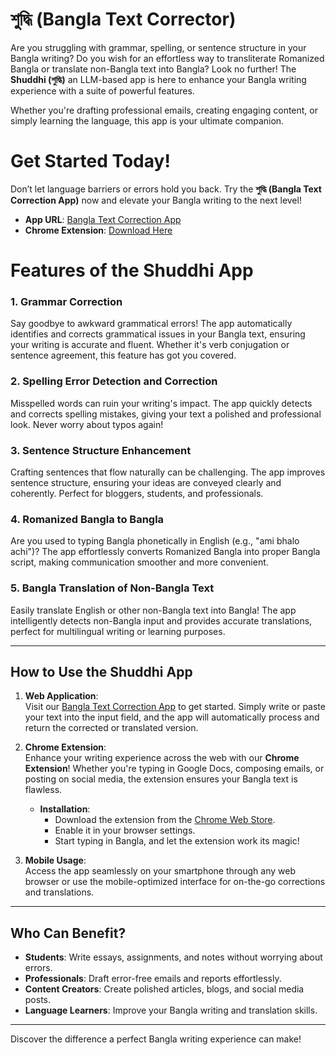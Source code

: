 # শুদ্ধি (Bangla Text Corrector)
Are you struggling with grammar, spelling, or sentence structure in your Bangla writing? Do you wish for an effortless way to transliterate Romanized Bangla or translate non-Bangla text into Bangla? Look no further! The **Shuddhi (শুদ্ধি)** an LLM-based app is here to enhance your Bangla writing experience with a suite of powerful features.  

Whether you're drafting professional emails, creating engaging content, or simply learning the language, this app is your ultimate companion. 

# **Get Started Today!**  

Don’t let language barriers or errors hold you back. Try the **শুদ্ধি (Bangla Text Correction App)** now and elevate your Bangla writing to the next level!  

- **App URL**: [Bangla Text Correction App](https://shuddhi.vercel.app/)  
- **Chrome Extension**: [Download Here](https://chromewebstore.google.com/detail/%E0%A6%B6%E0%A7%81%E0%A6%A6%E0%A7%8D%E0%A6%A7%E0%A6%BF-bengali-text-corre/ljbpcacmkblanogmcmpdhlkopfkdmebp?authuser=0&hl=en)  

# **Features of the Shuddhi App**  

### **1. Grammar Correction**  
Say goodbye to awkward grammatical errors! The app automatically identifies and corrects grammatical issues in your Bangla text, ensuring your writing is accurate and fluent. Whether it's verb conjugation or sentence agreement, this feature has got you covered.  

### **2. Spelling Error Detection and Correction**  
Misspelled words can ruin your writing's impact. The app quickly detects and corrects spelling mistakes, giving your text a polished and professional look. Never worry about typos again!  

### **3. Sentence Structure Enhancement**  
Crafting sentences that flow naturally can be challenging. The app improves sentence structure, ensuring your ideas are conveyed clearly and coherently. Perfect for bloggers, students, and professionals.  

### **4. Romanized Bangla to Bangla**  
Are you used to typing Bangla phonetically in English (e.g., "ami bhalo achi")? The app effortlessly converts Romanized Bangla into proper Bangla script, making communication smoother and more convenient.  

### **5. Bangla Translation of Non-Bangla Text**  
Easily translate English or other non-Bangla text into Bangla! The app intelligently detects non-Bangla input and provides accurate translations, perfect for multilingual writing or learning purposes.  

---

## **How to Use the Shuddhi App**  

1. **Web Application**:  
   Visit our [Bangla Text Correction App](https://shuddhi.vercel.app/) to get started. Simply write or paste your text into the input field, and the app will automatically process and return the corrected or translated version.  

2. **Chrome Extension**:  
   Enhance your writing experience across the web with our **Chrome Extension**! Whether you're typing in Google Docs, composing emails, or posting on social media, the extension ensures your Bangla text is flawless.  
   - **Installation**:  
     - Download the extension from the [Chrome Web Store](https://chromewebstore.google.com/detail/%E0%A6%B6%E0%A7%81%E0%A6%A6%E0%A7%8D%E0%A6%A7%E0%A6%BF-bengali-text-corre/ljbpcacmkblanogmcmpdhlkopfkdmebp?authuser=0&hl=en).  
     - Enable it in your browser settings.  
     - Start typing in Bangla, and let the extension work its magic!  

3. **Mobile Usage**:  
   Access the app seamlessly on your smartphone through any web browser or use the mobile-optimized interface for on-the-go corrections and translations.  

---


## **Who Can Benefit?**  

- **Students**: Write essays, assignments, and notes without worrying about errors.  
- **Professionals**: Draft error-free emails and reports effortlessly.  
- **Content Creators**: Create polished articles, blogs, and social media posts.  
- **Language Learners**: Improve your Bangla writing and translation skills.  

---


Discover the difference a perfect Bangla writing experience can make!
